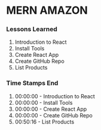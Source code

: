 # MERN AMAZON

### Lessons Learned

1. Introduction to React
2. Install Tools
3. Create React App
4. Create GitHub Repo
5. List Products

### Time Stamps End

1. 00:00:00 - Introduction to React
2. 00:00:00 - Install Tools
3. 00:00:00 - Create React App
4. 00:00:00 - Create GitHub Repo
5. 00:50:16 - List Products
